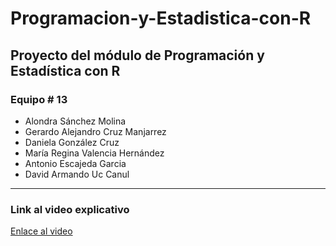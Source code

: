# Programacion-y-Estadistica-con-R

## Proyecto del módulo de Programación y Estadística con R

### Equipo # 13

* Alondra	Sánchez Molina
* Gerardo Alejandro	Cruz Manjarrez
* Daniela	González Cruz
* María Regina	Valencia Hernández
* Antonio	Escajeda Garcia
* David Armando	Uc Canul

***
### Link al video explicativo

[Enlace al video](https://drive.google.com/file/d/1x-ouIXgQvM_mSjiudZYdd5hwtFBihEEP/view?usp=sharing)
